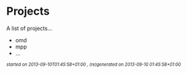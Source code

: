 

# Projects
A list of projects...

* omd
* mpp
* ...



<div style='font-size:80%;'><em>started on 2013-09-10T01:45:58+01:00
, (re)generated on 2013-09-10 01:45:58+01:00
</em></div>